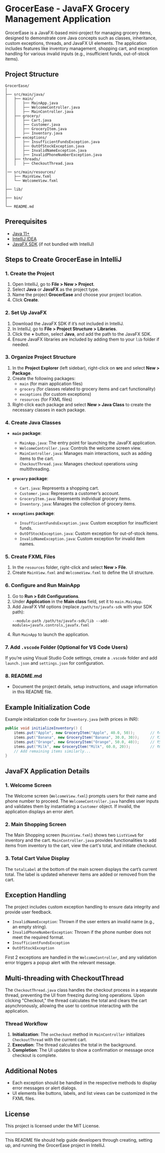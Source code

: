 # GrocerEase - JavaFX Grocery Management Application

GrocerEase is a JavaFX-based mini-project for managing grocery items, designed to demonstrate core Java concepts such as classes, inheritance, custom exceptions, threads, and JavaFX UI elements. The application includes features like inventory management, shopping cart, and exception handling for various invalid inputs (e.g., insufficient funds, out-of-stock items).

## Project Structure

```
GrocerEase/
│ 
├── src/main/java/
│   ├── main/
│   │   ├── MainApp.java
│   │   ├── WelcomeController.java
│   │   ├── MainController.java
│   ├── grocery/
│   │   ├── Cart.java
│   │   ├── Customer.java
│   │   ├── GroceryItem.java
│   │   ├── Inventory.java
│   ├── exceptions/
│   │   ├── InsufficientFundsException.java
│   │   ├── OutOfStockException.java
│   │   ├── InvalidNameException.java
│   │   ├── InvalidPhoneNumberException.java
│   ├── threads/
│   │   ├── CheckoutThread.java
│ 
│── src/main/resources/
│   ├── MainView.fxml
│   └── WelcomeView.fxml
│ 
├── lib/
│ 
├── bin/
│ 
└── README.md
```

## Prerequisites
- [Java 11+](https://www.oracle.com/java/technologies/javase-downloads.html)
- [IntelliJ IDEA](https://www.jetbrains.com/idea/download/)
- [JavaFX SDK](https://gluonhq.com/products/javafx/) (if not bundled with IntelliJ)

## Steps to Create GrocerEase in IntelliJ

### 1. **Create the Project**
1. Open IntelliJ, go to **File > New > Project**.
2. Select **Java** or **JavaFX** as the project type.
3. Name the project **GrocerEase** and choose your project location.
4. Click **Create**.

### 2. **Set Up JavaFX**
1. Download the JavaFX SDK if it’s not included in IntelliJ.
2. In IntelliJ, go to **File > Project Structure > Libraries**.
3. Click the **+** button, select **Java**, and add the path to the JavaFX SDK.
4. Ensure JavaFX libraries are included by adding them to your `lib` folder if needed.

### 3. **Organize Project Structure**
1. In the **Project Explorer** (left sidebar), right-click on **src** and select **New > Package**.
2. Create the following packages:
    - `main` (for main application files)
    - `grocery` (for classes related to grocery items and cart functionality)
    - `exceptions` (for custom exceptions)
    - `resources` (for FXML files)
3. Right-click each package and select **New > Java Class** to create the necessary classes in each package.

### 4. **Create Java Classes**

- **`main` package**:
    - `MainApp.java`: The entry point for launching the JavaFX application.
    - `WelcomeController.java`: Controls the welcome screen view.
    - `MainController.java`: Manages main interactions, such as adding items to the cart.
    - `CheckoutThread.java`: Manages checkout operations using multithreading.

- **`grocery` package**:
    - `Cart.java`: Represents a shopping cart.
    - `Customer.java`: Represents a customer’s account.
    - `GroceryItem.java`: Represents individual grocery items.
    - `Inventory.java`: Manages the collection of grocery items.

- **`exceptions` package**:
    - `InsufficientFundsException.java`: Custom exception for insufficient funds.
    - `OutOfStockException.java`: Custom exception for out-of-stock items.
    - `InvalidNameException.java`: Custom exception for invalid item names.

### 5. **Create FXML Files**
1. In the `resources` folder, right-click and select **New > File**.
2. Create `MainView.fxml` and `WelcomeView.fxml` to define the UI structure.

### 6. **Configure and Run MainApp**
1. Go to **Run > Edit Configurations**.
2. Under **Application** in the **Main class** field, set it to `main.MainApp`.
3. Add JavaFX VM options (replace `/path/to/javafx-sdk` with your SDK path):
   ```
   --module-path /path/to/javafx-sdk/lib --add-modules=javafx.controls,javafx.fxml
   ```
4. Run `MainApp` to launch the application.

### 7. **Add `.vscode` Folder (Optional for VS Code Users)**
If you’re using Visual Studio Code settings, create a `.vscode` folder and add `launch.json` and `settings.json` for configuration.

### 8. **README.md**
- Document the project details, setup instructions, and usage information in this README file.

## Example Initialization Code
Example initialization code for `Inventory.java` (with prices in INR):

```java
public void initializeInventory() {
    items.put("Apple", new GroceryItem("Apple", 40.0, 50));       // ₹40 per kg
    items.put("Banana", new GroceryItem("Banana", 30.0, 30));     // ₹30 per dozen
    items.put("Orange", new GroceryItem("Orange", 50.0, 40));     // ₹50 per kg
    items.put("Milk", new GroceryItem("Milk", 60.0, 20));         // ₹60 per liter
    // Add remaining items similarly...
}
```
## JavaFX Application Details
### 1. Welcome Screen
The Welcome screen (`WelcomeView.fxml`) prompts users for their name and phone number to proceed. The `WelcomeController.java` handles user inputs and validates them by instantiating a `Customer` object. If invalid, the application displays an error alert.

### 2. Main Shopping Screen
The Main Shopping screen (`MainView.fxml`) shows two `ListView`s for inventory and the cart. `MainController.java` provides functionalities to add items from inventory to the cart, view the cart's total, and initiate checkout.

### 3. Total Cart Value Display
The `totalLabel` at the bottom of the main screen displays the cart’s current total. The label is updated whenever items are added or removed from the cart.

## Exception Handling
The project includes custom exception handling to ensure data integrity and provide user feedback.
- `InvalidNameException`: Thrown if the user enters an invalid name (e.g., an empty string).
- `InvalidPhoneNumberException`: Thrown if the phone number does not meet the required format.
- `InsufficientFundsException`
- `OutOfStockException`

First 2 exceptions are handled in the `WelcomeController`, and any validation error triggers a popup alert with the relevant message.

## Multi-threading with CheckoutThread
The `CheckoutThread.java` class handles the checkout process in a separate thread, preventing the UI from freezing during long operations. Upon clicking "Checkout," the thread calculates the total and clears the cart asynchronously, allowing the user to continue interacting with the application.

### Thread Workflow
1. **Initialization**: The `onCheckout` method in `MainController` initializes `CheckoutThread` with the current cart.
2. **Execution**: The thread calculates the total in the background.
3. **Completion**: The UI updates to show a confirmation or message once checkout is complete.
## Additional Notes
- Each exception should be handled in the respective methods to display error messages or alert dialogs.
- UI elements like buttons, labels, and list views can be customized in the FXML files.

## License
This project is licensed under the MIT License.

---

This README file should help guide developers through creating, setting up, and running the GrocerEase project in IntelliJ.
